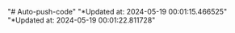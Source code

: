 "# Auto-push-code" 
"*Updated at: 2024-05-19 00:01:15.466525" 
"*Updated at: 2024-05-19 00:01:22.811728" 
